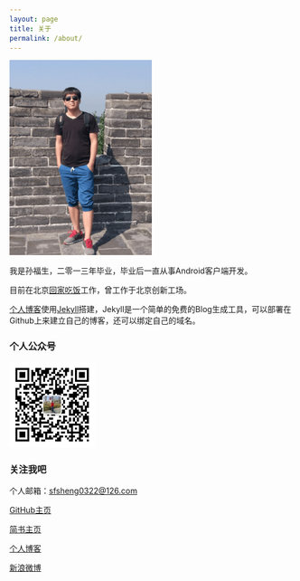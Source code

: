 ```yaml
---
layout: page
title: 关于
permalink: /about/
---
```


<img src="/assets/about_me.png" style="width: 50%;">

我是孙福生，二零一三年毕业，毕业后一直从事Android客户端开发。

目前在北京[回家吃饭](http://www.jiashuangkuaizi.com/)工作，曾工作于北京创新工场。

[个人博客](http://sunfusheng.com/)使用[Jekyll](http://jekyll.bootcss.com/)搭建，Jekyll是一个简单的免费的Blog生成工具，可以部署在Github上来建立自己的博客，还可以绑定自己的域名。


### 个人公众号

<img src="/assets/icon1/微信公众号15.jpg" style="width: 30%;">


### 关注我吧

个人邮箱：sfsheng0322@126.com

[GitHub主页](https://github.com/sfsheng0322)

[简书主页](http://www.jianshu.com/users/88509e7e2ed1/latest_articles)

[个人博客](http://sunfusheng.com/)

[新浪微博](http://weibo.com/u/3852192525)
